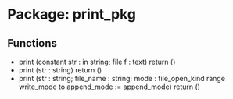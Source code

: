 # Package: print_pkg
## Functions
- print <font id="function_arguments">(constant str : in string; file f : text)</font> <font id="function_return">return ()</font>
- print <font id="function_arguments">(str : string)</font> <font id="function_return">return ()</font>
- print <font id="function_arguments">(str : string;                  file_name : string;
                  mode : file_open_kind range write_mode to append_mode := append_mode)</font> <font id="function_return">return ()</font>
